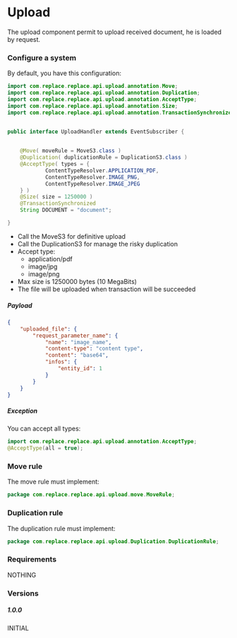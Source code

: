 # Upload

The upload component permit to upload received document,
he is loaded by request.

### Configure a system

By default, you have this configuration:

```java
import com.replace.replace.api.upload.annotation.Move;
import com.replace.replace.api.upload.annotation.Duplication;
import com.replace.replace.api.upload.annotation.AcceptType;
import com.replace.replace.api.upload.annotation.Size;
import com.replace.replace.api.upload.annotation.TransactionSynchronized;


public interface UploadHandler extends EventSubscriber {

    
    @Move( moveRule = MoveS3.class )
    @Duplication( duplicationRule = DuplicationS3.class )
    @AcceptType( types = {
            ContentTypeResolver.APPLICATION_PDF,
            ContentTypeResolver.IMAGE_PNG,
            ContentTypeResolver.IMAGE_JPEG
    } )
    @Size( size = 1250000 )
    @TransactionSynchronized
    String DOCUMENT = "document";

}
``` 

- Call the MoveS3 for definitive upload
- Call the DuplicationS3 for manage the risky duplication
- Accept type:
    - application/pdf
    - image/jpg
    - image/png
- Max size is 1250000 bytes (10 MegaBits)
- The file will be uploaded when transaction will be succeeded


##### Payload

```json
{
    "uploaded_file": {
        "request_parameter_name": {
            "name": "image_name",
            "content-type": "content type",
            "content": "base64",
            "infos": {
                "entity_id": 1
            }
        }
    }
}
```

##### Exception

You can accept all types:

```java
import com.replace.replace.api.upload.annotation.AcceptType;
@AcceptType(all = true);
```

### Move rule

The move rule must implement:

```java
package com.replace.replace.api.upload.move.MoveRule;
```

### Duplication rule

The duplication rule must implement:

```java
package com.replace.replace.api.upload.Duplication.DuplicationRule;
```

### Requirements

NOTHING

### Versions

##### 1.0.0

INITIAL